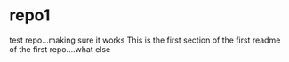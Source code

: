 # repo1
test repo...making sure it works
This is the first section of the first readme of the first repo....what else
